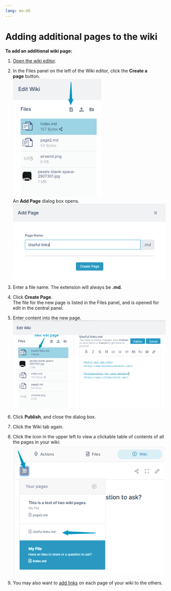 ```yaml
---
lang: en-US
---
```


# Adding additional pages to the wiki

**To add an additional wiki page:**

1.  [Open the wiki editor](/wiki/intro).
    
2.  In the Files panel on the left of the Wiki editor, click the **Create a page** button.  
    ![Create a page button](../assets/wiki/adding-additional-pages-to-the-wiki/create-a-page-button.png)  
    An **Add Page** dialog box opens.   
    ![Add Page dialog box](../assets/wiki/adding-additional-pages-to-the-wiki/add-page-dialog-box.png)
3.  Enter a file name. The extension will always be **.md**.
4.  Click **Create Page**.  
    The file for the new page is listed in the Files panel, and is opened for edit in the central panel.
5.  Enter content into the new page.  
    ![New wiki page in Files panel](../assets/wiki/adding-additional-pages-to-the-wiki/new-wiki-page-in-files-panel.png)
6.  Click **Publish**, and close the dialog box.
7.  Click the Wiki tab again.
8.  Click the icon in the upper left to view a clickable table of contents of all the pages in your wiki:  
    ![Wiki page toc](../assets/wiki/adding-additional-pages-to-the-wiki/wiki-page-toc.png)
9.  You may also want to [add links](/wiki/adding-a-link-to-a-file-in-a-wiki-page) on each page of your wiki to the others.